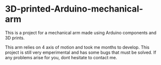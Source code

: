 # 3D-printed-Arduino-mechanical-arm
This is a project for a mechanical arm made using Arduino components and 3D prints.


This arm relies on 4 axis of motion and took me months to develop. This project is still very emperimental and has some bugs that must be solved. If any problems arise for you, dont hesitate to contact me.
